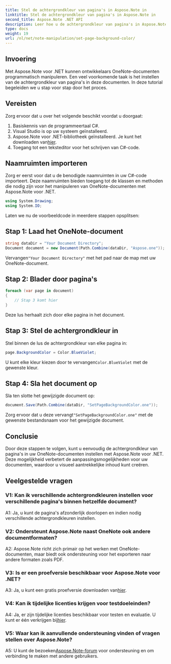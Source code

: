 ```yaml
---
title: Stel de achtergrondkleur van pagina's in Aspose.Note in
linktitle: Stel de achtergrondkleur van pagina's in Aspose.Note in
second_title: Aspose.Note .NET API
description: Leer hoe u de achtergrondkleur van pagina's in Aspose.Note-documenten instelt met behulp van de programmeertaal C# met stapsgewijze handleiding.
type: docs
weight: 19
url: /nl/net/note-manipulation/set-page-background-color/
---
```

## Invoering

Met Aspose.Note voor .NET kunnen ontwikkelaars OneNote-documenten programmatisch manipuleren. Een veel voorkomende taak is het instellen van de achtergrondkleur van pagina's in deze documenten. In deze tutorial begeleiden we u stap voor stap door het proces.

## Vereisten

Zorg ervoor dat u over het volgende beschikt voordat u doorgaat:

1. Basiskennis van de programmeertaal C#.
2. Visual Studio is op uw systeem geïnstalleerd.
3.  Aspose.Note voor .NET-bibliotheek geïnstalleerd. Je kunt het downloaden van[hier](https://releases.aspose.com/note/net/).
4. Toegang tot een teksteditor voor het schrijven van C#-code.

## Naamruimten importeren

Zorg er eerst voor dat u de benodigde naamruimten in uw C#-code importeert. Deze naamruimten bieden toegang tot de klassen en methoden die nodig zijn voor het manipuleren van OneNote-documenten met Aspose.Note voor .NET.

```csharp
using System.Drawing;
using System.IO;

```

Laten we nu de voorbeeldcode in meerdere stappen opsplitsen:

## Stap 1: Laad het OneNote-document

```csharp
string dataDir = "Your Document Directory";
Document document = new Document(Path.Combine(dataDir, "Aspose.one"));
```

 Vervangen`"Your Document Directory"` met het pad naar de map met uw OneNote-document.

## Stap 2: Blader door pagina's

```csharp
foreach (var page in document)
{
    // Stap 3 komt hier
}
```

Deze lus herhaalt zich door elke pagina in het document.

## Stap 3: Stel de achtergrondkleur in

Stel binnen de lus de achtergrondkleur van elke pagina in:

```csharp
page.BackgroundColor = Color.BlueViolet;
```

 U kunt elke kleur kiezen door te vervangen`Color.BlueViolet` met de gewenste kleur.

## Stap 4: Sla het document op

Sla ten slotte het gewijzigde document op:

```csharp
document.Save(Path.Combine(dataDir, "SetPageBackgroundColor.one"));
```

 Zorg ervoor dat u deze vervangt`"SetPageBackgroundColor.one"` met de gewenste bestandsnaam voor het gewijzigde document.

## Conclusie

Door deze stappen te volgen, kunt u eenvoudig de achtergrondkleur van pagina's in uw OneNote-documenten instellen met Aspose.Note voor .NET. Deze mogelijkheid verbetert de aanpassingsmogelijkheden voor uw documenten, waardoor u visueel aantrekkelijke inhoud kunt creëren.

## Veelgestelde vragen

### V1: Kan ik verschillende achtergrondkleuren instellen voor verschillende pagina's binnen hetzelfde document?

A1: Ja, u kunt de pagina's afzonderlijk doorlopen en indien nodig verschillende achtergrondkleuren instellen.

### V2: Ondersteunt Aspose.Note naast OneNote ook andere documentformaten?

A2: Aspose.Note richt zich primair op het werken met OneNote-documenten, maar biedt ook ondersteuning voor het exporteren naar andere formaten zoals PDF.

### V3: Is er een proefversie beschikbaar voor Aspose.Note voor .NET?

A3: Ja, u kunt een gratis proefversie downloaden van[hier](https://releases.aspose.com/).

### V4: Kan ik tijdelijke licenties krijgen voor testdoeleinden?

 A4: Ja, er zijn tijdelijke licenties beschikbaar voor testen en evaluatie. U kunt er één verkrijgen bij[hier](https://purchase.aspose.com/temporary-license/).

### V5: Waar kan ik aanvullende ondersteuning vinden of vragen stellen over Aspose.Note?

 A5: U kunt de bezoeken[Aspose.Note-forum](https://forum.aspose.com/c/note/28) voor ondersteuning en om verbinding te maken met andere gebruikers.